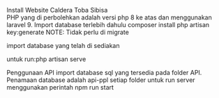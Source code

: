 Install Website Caldera Toba Sibisa   
PHP yang di perbolehkan adalah versi php 8 ke atas dan menggunakan laravel 9. Import database terlebih dahulu composer install php artisan key:generate NOTE: Tidak perlu di migrate

import database yang telah di sediakan

untuk run:php artisan serve

Penggunaan API
import database sql yang tersedia pada folder API. Penamaan database adalah api-ppl
setiap folder untuk run server menggunakan perintah npm run start


